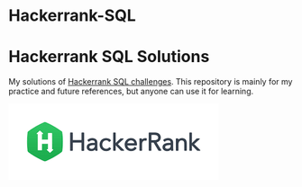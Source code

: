 # Hackerrank-SQL

# Hackerrank SQL Solutions

My solutions of [Hackerrank SQL challenges](https://www.hackerrank.com/domains/sql/select).
This repository is mainly for my practice and future references, but anyone can use it for learning.



![alt text](https://github.com/pranavkaul/Hackerrank-Python/blob/main/Image.png?raw=true)


